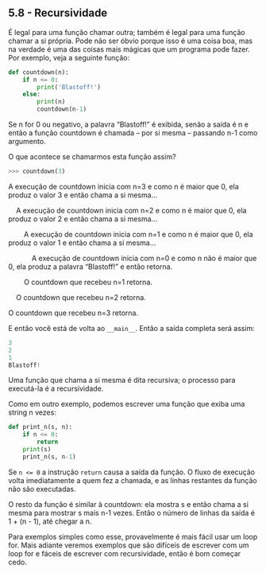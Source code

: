 ## 5.8 - Recursividade

É legal para uma função chamar outra; também é legal para uma função chamar a si própria. Pode não ser óbvio porque isso é uma coisa boa, mas na verdade é uma das coisas mais mágicas que um programa pode fazer. Por exemplo, veja a seguinte função:



```python
def countdown(n):
    if n <= 0:
        print('Blastoff!')
    else:
        print(n)
        countdown(n-1)
```

Se n for 0 ou negativo, a palavra “Blastoff!” é exibida, senão a saída é n e então a função countdown é chamada – por si mesma – passando n-1 como argumento.

O que acontece se chamarmos esta função assim?

```python
>>> countdown(3)
```

A execução de countdown inicia com n=3 e como n é maior que 0, ela produz o valor 3 e então chama a si mesma...

&nbsp;&nbsp;&nbsp;&nbsp;A execução de countdown inicia com n=2 e como n é maior que 0, ela produz o valor 2 e então chama a si mesma...

&nbsp;&nbsp;&nbsp;&nbsp;&nbsp;&nbsp;&nbsp;&nbsp;A execução de countdown inicia com n=1 e como n é maior que 0, ela produz o valor 1 e então chama a si mesma...

&nbsp;&nbsp;&nbsp;&nbsp;&nbsp;&nbsp;&nbsp;&nbsp;&nbsp;&nbsp;&nbsp;&nbsp;A execução de countdown inicia com n=0 e como n não é maior que 0, ela produz a palavra “Blastoff!” e então retorna.

&nbsp;&nbsp;&nbsp;&nbsp;&nbsp;&nbsp;&nbsp;&nbsp;O countdown que recebeu n=1 retorna.

&nbsp;&nbsp;&nbsp;&nbsp;O countdown que recebeu n=2 retorna.

O countdown que recebeu n=3 retorna.

E então você está de volta ao `__main__`. Então a saída completa será assim:


```python
3
2
1
Blastoff!
```

Uma função que chama a si mesma é dita recursiva; o processo para executá-la é a recursividade.

Como em outro exemplo, podemos escrever uma função que exiba uma string n vezes:

```python
def print_n(s, n):
    if n <= 0:
        return
    print(s)
    print_n(s, n-1)
```

Se `n <= 0` a instrução `return` causa a saída da função. O fluxo de execução volta imediatamente a quem fez a chamada, e as linhas restantes da função não são executadas.

O resto da função é similar à countdown: ela mostra s e então chama a si mesma para mostrar s mais n-1 vezes. Então o número de linhas da saída é 1 + (n - 1), até chegar a n.

Para exemplos simples como esse, provavelmente é mais fácil usar um loop for. Mais adiante veremos exemplos que são difíceis de escrever com um loop for e fáceis de escrever com recursividade, então é bom começar cedo.
